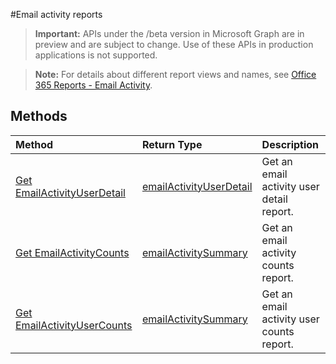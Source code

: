 #Email activity reports

> **Important:** APIs under the /beta version in Microsoft Graph are in preview and are subject to change. Use of these APIs in production applications is not supported.

> **Note:** For details about different report views and names, see [Office 365 Reports - Email Activity](https://support.office.com/client/Email-activity-1cbe2c00-ca65-4fb9-9663-1bbfa58ebe44).

## Methods

| Method                                   | Return Type                              | Description                              |
| :--------------------------------------- | :--------------------------------------- | :--------------------------------------- |
| [Get EmailActivityUserDetail](../api/reportroot_emailactivityuserdetail.md) | [emailActivityUserDetail](../api/reportroot_emailactivityuserdetail.md#response) | Get an email activity user detail report. |
| [Get EmailActivityCounts](../api/reportroot_emailactivitycounts.md) | [emailActivitySummary](../api/reportroot_emailactivitycounts.md#response) | Get an email activity counts report.     |
| [Get EmailActivityUserCounts](../api/reportroot_emailactivityusercounts.md) | [emailActivitySummary](../api/reportroot_emailactivityusercounts.md#response) | Get an email activity user counts report. |
